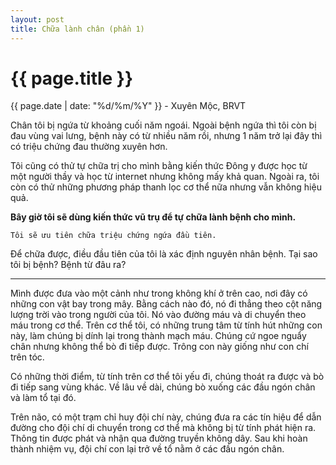 ```yaml
---
layout: post
title: Chữa lành chân (phần 1)
---
```


{{ page.title }}
================
<p class="meta">{{ page.date | date: "%d/%m/%Y" }} - Xuyên Mộc, BRVT</p>

Chân tôi bị ngứa từ khoảng cuối năm ngoái. Ngoài bệnh ngứa thì tôi còn bị đau vùng vai lưng, bệnh này có từ nhiều năm rồi, nhưng 1 năm trở lại đây thì có triệu chứng đau thường xuyên hơn.

Tôi cũng có thử tự chữa trị cho mình bằng kiến thức Đông y được học từ một người thầy và học từ internet nhưng không mấy khả quan. Ngoài ra, tôi còn có thử những phương pháp thanh lọc cơ thể nữa nhưng vẫn không hiệu quả.

**Bây giờ tôi sẽ dùng kiến thức vũ trụ để tự chữa lành bệnh cho mình.** 

	Tôi sẽ ưu tiên chữa triệu chứng ngứa đầu tiên.

Để chữa được, điều đầu tiên của tôi là xác định nguyên nhân bệnh. Tại sao tôi bị bệnh? Bệnh từ đâu ra?

***
Mình được đưa vào một cảnh như trong không khí ở trên cao, nơi đây có những con vật bay trong mây. Bằng cách nào đó, nó đi thẳng theo cột năng lượng trời vào trong người của tôi. Nó vào đường máu và di chuyển theo máu trong cơ thể. Trên cơ thể tôi, có những trung tâm từ tính hút những con này, làm chúng bị dính lại trong thành mạch máu. Chúng cứ ngoe nguẩy chân nhưng không thể bò đi tiếp được. Trông con này giống như con chí trên tóc. 

Có những thời điểm, từ tính trên cơ thể tôi yếu đi, chúng thoát ra được và bò đi tiếp sang vùng khác. Về lâu về dài, chúng bò xuống các đầu ngón chân và làm tổ tại đó. 

Trên não, có một trạm chỉ huy đội chí này, chúng đưa ra các tín hiệu để dẫn đường cho đội chí di chuyển trong cơ thể mà không bị từ tính phát hiện ra. Thông tin được phát và nhận qua đường truyền không dây. Sau khi hoàn thành nhiệm vụ, đội chí con lại trở về tổ nằm ở các đầu ngón chân. 
